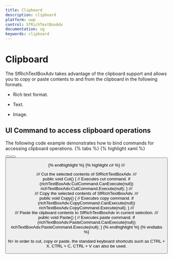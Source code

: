 ```yaml
---
title: Clipboard
description: clipboard
platform: uwp
control: SfRichTextBoxAdv
documentation: ug
keywords: clipboard
---
```

# Clipboard

The SfRichTextBoxAdv takes advantage of the clipboard support and allows you to copy or paste contents to and from the clipboard in the following formats.

* Rich text format.

* Text.

* Image.

## UI Command to access clipboard operations


The following code example demonstrates how to bind commands for accessing clipboard operations.
{% tabs %}
{% highlight xaml %}
<!-- Binds button to the CutCommand -->
<Button Content="Cut" Command="{Binding ElementName=richTextBoxAdv, Path=CutCommand, Mode=TwoWay}" />
<!-- Binds button to the CopyCommand -->
<Button Content="Copy" Command="{Binding ElementName=richTextBoxAdv, Path=CopyCommand, Mode=TwoWay}" />
<!-- Binds button to the PasteCommand -->
<Button Content="Paste" Command="{Binding ElementName=richTextBoxAdv, Path=PasteCommand, Mode=TwoWay}" />


{% endhighlight %}
{% highlight c# %}
/// <summary>
/// Cut the selected contents of SfRichTextBoxAdv.
/// </summary>
public void Cut()
{
    // Executes cut command.
    if (richTextBoxAdv.CutCommand.CanExecute(null))
        richTextBoxAdv.CutCommand.Execute(null);
}
/// <summary>
/// Copy the selected contents of SfRichTextBoxAdv.
/// </summary>
public void Copy()
{
    // Executes copy command.
    if (richTextBoxAdv.CopyCommand.CanExecute(null))
        richTextBoxAdv.CopyCommand.Execute(null);
}
/// <summary>
/// Paste the clipboard contents to SfRichTextBoxAdv in current selection.
/// </summary>
public void Paste()
{
    // Executes paste command.
    if (richTextBoxAdv.PasteCommand.CanExecute(null))
        richTextBoxAdv.PasteCommand.Execute(null);
}
{% endhighlight %}
{% endtabs %}

N> In order to cut, copy or paste, the standard keyboard shortcuts such as CTRL + X, CTRL + C, CTRL + V can also be used.

